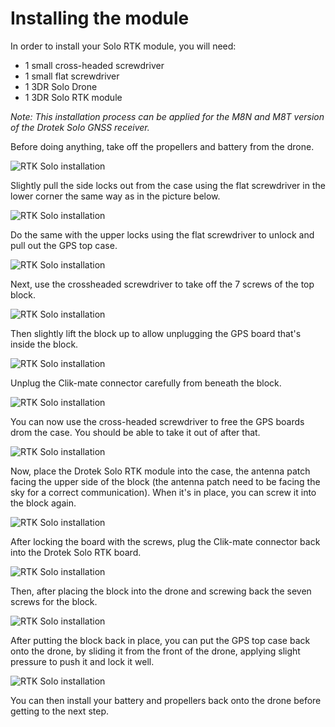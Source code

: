 # Installing the module

In order to install your Solo RTK module, you will need:

* 1 small cross-headed screwdriver
* 1 small flat screwdriver
* 1 3DR Solo Drone
* 1 3DR Solo RTK module 

_Note: This installation process can be applied for the M8N and M8T version of the Drotek Solo GNSS receiver._

Before doing anything, take off the propellers and battery from the drone.

![RTK Solo installation](https://github.com/drotek/doc-rtk/tree/062dfb4b3ecf5849b83896a829bb557ce7362f88/soloconf/images/in1.jpg?raw=true)

Slightly pull the side locks out from the case using the flat screwdriver in the lower corner the same way as in the picture below.

![RTK Solo installation](https://github.com/drotek/doc-rtk/tree/062dfb4b3ecf5849b83896a829bb557ce7362f88/soloconf/images/in2.jpg?raw=true)

Do the same with the upper locks using the flat screwdriver to unlock and pull out the GPS top case.

![RTK Solo installation](https://github.com/drotek/doc-rtk/tree/062dfb4b3ecf5849b83896a829bb557ce7362f88/soloconf/images/in3.jpg?raw=true)

Next, use the crossheaded screwdriver to take off the 7 screws of the top block.

![RTK Solo installation](https://github.com/drotek/doc-rtk/tree/062dfb4b3ecf5849b83896a829bb557ce7362f88/soloconf/images/in4.jpg?raw=true)

Then slightly lift the block up to allow unplugging the GPS board that's inside the block.

![RTK Solo installation](https://github.com/drotek/doc-rtk/tree/062dfb4b3ecf5849b83896a829bb557ce7362f88/soloconf/images/in5.jpg?raw=true)

Unplug the Clik-mate connector carefully from beneath the block.

![RTK Solo installation](https://github.com/drotek/doc-rtk/tree/062dfb4b3ecf5849b83896a829bb557ce7362f88/soloconf/images/in6.jpg?raw=true)

You can now use the cross-headed screwdriver to free the GPS boards drom the case. You should be able to take it out of after that.

![RTK Solo installation](https://github.com/drotek/doc-rtk/tree/062dfb4b3ecf5849b83896a829bb557ce7362f88/soloconf/images/in7.jpg?raw=true)

Now, place the Drotek Solo RTK module into the case, the antenna patch facing the upper side of the block \(the antenna patch need to be facing the sky for a correct communication\). When it's in place, you can screw it into the block again.

![RTK Solo installation](https://github.com/drotek/doc-rtk/tree/062dfb4b3ecf5849b83896a829bb557ce7362f88/soloconf/images/in8.jpg?raw=true)

After locking the board with the screws, plug the Clik-mate connector back into the Drotek Solo RTK board.

![RTK Solo installation](https://github.com/drotek/doc-rtk/tree/062dfb4b3ecf5849b83896a829bb557ce7362f88/soloconf/images/in9.jpg?raw=true)

Then, after placing the block into the drone and screwing back the seven screws for the block.

![RTK Solo installation](https://github.com/drotek/doc-rtk/tree/062dfb4b3ecf5849b83896a829bb557ce7362f88/soloconf/images/in4.jpg?raw=true)

After putting the block back in place, you can put the GPS top case back onto the drone, by sliding it from the front of the drone, applying slight pressure to push it and lock it well.

![RTK Solo installation](https://github.com/drotek/doc-rtk/tree/062dfb4b3ecf5849b83896a829bb557ce7362f88/soloconf/images/in10.jpg?raw=true)

You can then install your battery and propellers back onto the drone before getting to the next step.

